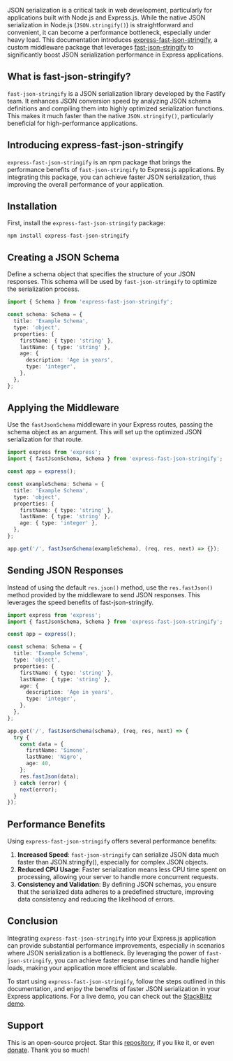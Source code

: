 JSON serialization is a critical task in web development, particularly for applications built with Node.js and Express.js. While the native JSON serialization in Node.js (`JSON.stringify()`) is straightforward and convenient, it can become a performance bottleneck, especially under heavy load. This documentation introduces [express-fast-json-stringify](https://www.npmjs.com/package/express-fast-json-stringify), a custom middleware package that leverages [fast-json-stringify](https://www.npmjs.com/package/fast-json-stringify) to significantly boost JSON serialization performance in Express applications.

## What is fast-json-stringify?

`fast-json-stringify` is a JSON serialization library developed by the Fastify team. It enhances JSON conversion speed by analyzing JSON schema definitions and compiling them into highly optimized serialization functions. This makes it much faster than the native `JSON.stringify()`, particularly beneficial for high-performance applications.

## Introducing express-fast-json-stringify

`express-fast-json-stringify` is an npm package that brings the performance benefits of `fast-json-stringify` to Express.js applications. By integrating this package, you can achieve faster JSON serialization, thus improving the overall performance of your application.

## Installation

First, install the `express-fast-json-stringify` package:

```
npm install express-fast-json-stringify
```

## Creating a JSON Schema

Define a schema object that specifies the structure of your JSON responses. This schema will be used by `fast-json-stringify` to optimize the serialization process.

```ts
import { Schema } from 'express-fast-json-stringify';

const schema: Schema = {
  title: 'Example Schema',
  type: 'object',
  properties: {
    firstName: { type: 'string' },
    lastName: { type: 'string' },
    age: {
      description: 'Age in years',
      type: 'integer',
    },
  },
};
```

## Applying the Middleware

Use the `fastJsonSchema` middleware in your Express routes, passing the schema object as an argument. This will set up the optimized JSON serialization for that route.

```ts
import express from 'express';
import { fastJsonSchema, Schema } from 'express-fast-json-stringify';

const app = express();

const exampleSchema: Schema = {
  title: 'Example Schema',
  type: 'object',
  properties: {
    firstName: { type: 'string' },
    lastName: { type: 'string' },
    age: { type: 'integer' },
  },
};

app.get('/', fastJsonSchema(exampleSchema), (req, res, next) => {});
```

## Sending JSON Responses

Instead of using the default `res.json()` method, use the `res.fastJson()` method provided by the middleware to send JSON responses. This leverages the speed benefits of fast-json-stringify.

```ts
import express from 'express';
import { fastJsonSchema, Schema } from 'express-fast-json-stringify';

const app = express();

const schema: Schema = {
  title: 'Example Schema',
  type: 'object',
  properties: {
    firstName: { type: 'string' },
    lastName: { type: 'string' },
    age: {
      description: 'Age in years',
      type: 'integer',
    },
  },
};

app.get('/', fastJsonSchema(schema), (req, res, next) => {
  try {
    const data = {
      firstName: 'Simone',
      lastName: 'Nigro',
      age: 40,
    };
    res.fastJson(data);
  } catch (error) {
    next(error);
  }
});
```

## Performance Benefits

Using `express-fast-json-stringify` offers several performance benefits:

1. **Increased Speed**: `fast-json-stringify` can serialize JSON data much faster than JSON.stringify(), especially for complex JSON objects.
2. **Reduced CPU Usage**: Faster serialization means less CPU time spent on processing, allowing your server to handle more concurrent requests.
3. **Consistency and Validation**: By defining JSON schemas, you ensure that the serialized data adheres to a predefined structure, improving data consistency and reducing the likelihood of errors.

## Conclusion

Integrating `express-fast-json-stringify` into your Express.js application can provide substantial performance improvements, especially in scenarios where JSON serialization is a bottleneck. By leveraging the power of `fast-json-stringify`, you can achieve faster response times and handle higher loads, making your application more efficient and scalable.

To start using `express-fast-json-stringify`, follow the steps outlined in this documentation, and enjoy the benefits of faster JSON serialization in your Express applications. For a live demo, you can check out the [StackBlitz demo](https://stackblitz.com/edit/express-fast-json-stringify).

## Support

This is an open-source project. Star this [repository](https://github.com/nigrosimone/express-fast-json-stringify), if you like it, or even [donate](https://www.paypal.com/paypalme/snwp). Thank you so much!
